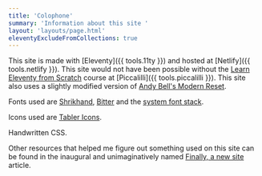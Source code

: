 ```yaml
---
title: 'Colophone'
summary: 'Information about this site '
layout: 'layouts/page.html'
eleventyExcludeFromCollections: true
---
```

This site is made with [Eleventy]({{ tools.11ty }}) and hosted at [Netlify]({{ tools.netlify }}). This site would not have been possible without the [Learn Eleventy from Scratch](https://piccalil.li/course/learn-eleventy-from-scratch/) course at [Piccalilli]({{ tools.piccalilli }}). This site also uses a slightly modified version of [Andy Bell's Modern Reset](https://github.com/hankchizljaw/modern-css-reset).

Fonts used are [Shrikhand](https://fonts.google.com/specimen/Shrikhand), [Bitter](https://fonts.google.com/specimen/Bitter) and the [system font stack](https://css-tricks.com/snippets/css/system-font-stack/).

Icons used are [Tabler Icons](https://tablericons.com/).

Handwritten CSS.

Other resources that helped me figure out something used on this site can be found in the inaugural and unimaginatively named [Finally, a new site](/articles/finally-a-new-site/#thank-you-one-and-all) article.
